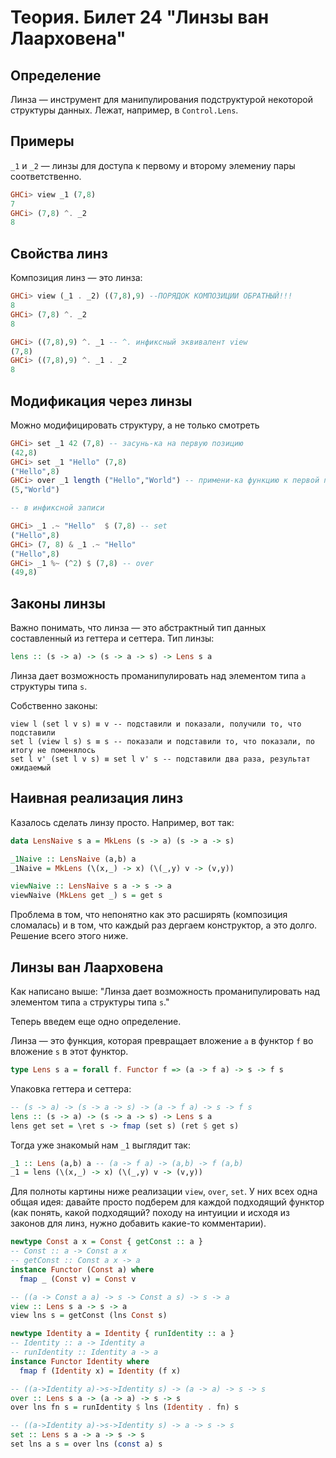 # Теория. Билет 24 "Линзы ван Лаарховена"

## Определение

Линза — инструмент для манипулирования подструктурой
некоторой структуры данных. Лежат, например, в ```Control.Lens```.

## Примеры

```_1``` и ```_2``` — линзы для доступа к первому и второму элемениу пары соответственно.

```haskell
GHCi> view _1 (7,8)
7
GHCi> (7,8) ^. _2
8
```
## Свойства линз

Композиция линз — это линза:

```haskell
GHCi> view (_1 . _2) ((7,8),9) --ПОРЯДОК КОМПОЗИЦИИ ОБРАТНЫЙ!!!
8
GHCi> (7,8) ^. _2
8

GHCi> ((7,8),9) ^. _1 -- ^. инфиксный эквивалент view
(7,8)
GHCi> ((7,8),9) ^. _1 . _2
8
```
## Модификация через линзы

Можно модифицировать структуру, а не только смотреть

```haskell
GHCi> set _1 42 (7,8) -- засунь-ка на первую позицию
(42,8)
GHCi> set _1 "Hello" (7,8)
("Hello",8)
GHCi> over _1 length ("Hello","World") -- примени-ка функцию к первой позиции
(5,"World")

-- в инфиксной записи

GHCi> _1 .~ "Hello"  $ (7,8) -- set
("Hello",8)
GHCi> (7, 8) & _1 .~ "Hello"
("Hello",8)
GHCi> _1 %~ (^2) $ (7,8) -- over
(49,8)
```

## Законы линзы
Важно понимать, что линза — это абстрактный тип данных составленный из геттера и сеттера. Тип линзы:
```haskell
lens :: (s -> a) -> (s -> a -> s) -> Lens s a
```
Линза дает возможность проманипулировать над элементом типа ```a``` структуры типа ```s```.

Собственно законы:
```
view l (set l v s) ≡ v -- подставили и показали, получили то, что подставили
set l (view l s) s ≡ s -- показали и подставили то, что показали, по итогу не поменялось
set l v' (set l v s) ≡ set l v' s -- подставили два раза, результат ожидаемый
```
## Наивная реализация линз
Казалось сделать линзу просто. Например, вот так:
```haskell
data LensNaive s a = MkLens (s -> a) (s -> a -> s)

_1Naive :: LensNaive (a,b) a
_1Naive = MkLens (\(x,_) -> x) (\(_,y) v -> (v,y))

viewNaive :: LensNaive s a -> s -> a
viewNaive (MkLens get _) s = get s
```
Проблема в том, что непонятно как это расширять (композиция сломалась) и в том, что каждый раз дергаем конструктор, а это долго. Решение всего этого ниже.

## Линзы ван Лаарховена

Как написано выше: "Линза дает возможность проманипулировать над элементом типа ```a``` структуры типа ```s```."

Теперь введем еще одно определение.

Линза — это функция, которая превращает вложение ```a``` в
функтор ```f``` во вложение ```s``` в этот функтор.

```haskell
type Lens s a = forall f. Functor f => (a -> f a) -> s -> f s
```

Упаковка геттера и сеттера:
```haskell
-- (s -> a) -> (s -> a -> s) -> (a -> f a) -> s -> f s
lens :: (s -> a) -> (s -> a -> s) -> Lens s a
lens get set = \ret s -> fmap (set s) (ret $ get s)
```
Тогда уже знакомый нам ```_1``` выглядит так:

```haskell
_1 :: Lens (a,b) a -- (a -> f a) -> (a,b) -> f (a,b)
_1 = lens (\(x,_) -> x) (\(_,y) v -> (v,y))
```

Для полноты картины ниже реализации ```view```, ```over```, ```set```. У них всех одна общая идея: давайте просто подберем для каждой подходящий функтор (как понять, какой подходящий? походу на интуиции и исходя из законов для линз, нужно добавить какие-то комментарии).

```haskell
newtype Const a x = Const { getConst :: a }
-- Const :: a -> Const a x
-- getConst :: Const a x -> a
instance Functor (Const a) where
  fmap _ (Const v) = Const v

-- ((a -> Const a a) -> s -> Const a s) -> s -> a
view :: Lens s a -> s -> a
view lns s = getConst (lns Const s)

newtype Identity a = Identity { runIdentity :: a }
-- Identity :: a -> Identity a
-- runIdentity :: Identity a -> a
instance Functor Identity where
  fmap f (Identity x) = Identity (f x)

-- ((a->Identity a)->s->Identity s) -> (a -> a) -> s -> s
over :: Lens s a -> (a -> a) -> s -> s
over lns fn s = runIdentity $ lns (Identity . fn) s

-- ((a->Identity a)->s->Identity s) -> a -> s -> s
set :: Lens s a -> a -> s -> s
set lns a s = over lns (const a) s
```
